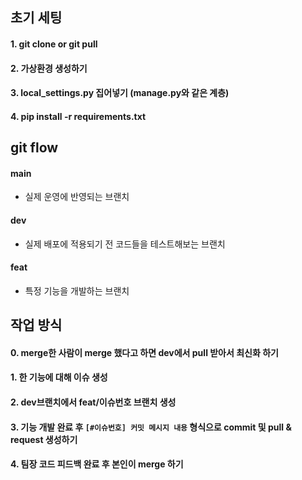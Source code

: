 ## 초기 세팅
#### 1. git clone or git pull
#### 2. 가상환경 생성하기
#### 3. local_settings.py 집어넣기 (manage.py와 같은 계층)
#### 4. pip install -r requirements.txt

## git flow
#### main
- 실제 운영에 반영되는 브랜치
#### dev
- 실제 배포에 적용되기 전 코드들을 테스트해보는 브랜치
#### feat
- 특정 기능을 개발하는 브랜치

## 작업 방식
#### 0. merge한 사람이 merge 했다고 하면 dev에서 pull 받아서 최신화 하기
#### 1. 한 기능에 대해 이슈 생성
#### 2. dev브랜치에서 feat/이슈번호 브랜치 생성
#### 3. 기능 개발 완료 후 ```[#이슈번호] 커밋 메시지 내용``` 형식으로 commit 및 pull & request 생성하기
#### 4. 팀장 코드 피드백 완료 후 본인이 merge 하기
